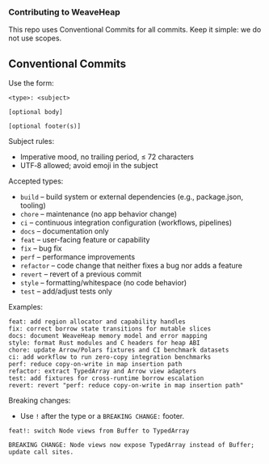 ### Contributing to WeaveHeap

This repo uses Conventional Commits for all commits. Keep it simple: we do not use scopes.

## Conventional Commits

Use the form:

```
<type>: <subject>

[optional body]

[optional footer(s)]
```

Subject rules:

- Imperative mood, no trailing period, ≤ 72 characters
- UTF‑8 allowed; avoid emoji in the subject

Accepted types:

- `build` – build system or external dependencies (e.g., package.json, tooling)
- `chore` – maintenance (no app behavior change)
- `ci` – continuous integration configuration (workflows, pipelines)
- `docs` – documentation only
- `feat` – user-facing feature or capability
- `fix` – bug fix
- `perf` – performance improvements
- `refactor` – code change that neither fixes a bug nor adds a feature
- `revert` – revert of a previous commit
- `style` – formatting/whitespace (no code behavior)
- `test` – add/adjust tests only

Examples:

```text
feat: add region allocator and capability handles
fix: correct borrow state transitions for mutable slices
docs: document WeaveHeap memory model and error mapping
style: format Rust modules and C headers for heap ABI
chore: update Arrow/Polars fixtures and CI benchmark datasets
ci: add workflow to run zero-copy integration benchmarks
perf: reduce copy-on-write in map insertion path
refactor: extract TypedArray and Arrow view adapters
test: add fixtures for cross-runtime borrow escalation
revert: revert "perf: reduce copy-on-write in map insertion path"
```

Breaking changes:

- Use `!` after the type or a `BREAKING CHANGE:` footer.

```text
feat!: switch Node views from Buffer to TypedArray

BREAKING CHANGE: Node views now expose TypedArray instead of Buffer; update call sites.
```
